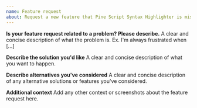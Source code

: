 ```yaml
---
name: Feature request
about: Request a new feature that Pine Script Syntax Highlighter is missing
---
```


<!--
If you need help with Pine Script Syntax Highlighter installation or usage, please go to the Pine Script Syntax Highlighter Discord server instead:
  [https://discord.gg/jJpT8h2]
This issue tracker is only for bug reports and enhancement suggestions. You won't receive any basic help here.
-->

**Is your feature request related to a problem? Please describe.**
A clear and concise description of what the problem is. Ex. I'm always frustrated when [...]

**Describe the solution you'd like**
A clear and concise description of what you want to happen.

**Describe alternatives you've considered**
A clear and concise description of any alternative solutions or features you've considered.

**Additional context**
Add any other context or screenshots about the feature request here.